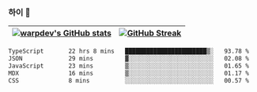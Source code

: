 
### 하이 👋
[![warpdev's GitHub stats](https://github-readme-stats.vercel.app/api?username=warpdev&show_icons=true&theme=vue-dark)](#) |[![GitHub Streak](https://github-readme-streak-stats.herokuapp.com/?user=warpdev&theme=dark)](#)
--- | --- |
<!--START_SECTION:waka-->

```txt
TypeScript       22 hrs 8 mins   ███████████████████████▒░   93.78 %
JSON             29 mins         ▓░░░░░░░░░░░░░░░░░░░░░░░░   02.08 %
JavaScript       23 mins         ▒░░░░░░░░░░░░░░░░░░░░░░░░   01.65 %
MDX              16 mins         ▒░░░░░░░░░░░░░░░░░░░░░░░░   01.17 %
CSS              8 mins          ░░░░░░░░░░░░░░░░░░░░░░░░░   00.57 %
```

<!--END_SECTION:waka-->

<!--
**warpdev/warpdev** is a ✨ _special_ ✨ repository because its `README.md` (this file) appears on your GitHub profile.

Here are some ideas to get you started:

- 🔭 I’m currently working on ...
- 🌱 I’m currently learning ...
- 👯 I’m looking to collaborate on ...
- 🤔 I’m looking for help with ...
- 💬 Ask me about ...
- 📫 How to reach me: ...
- 😄 Pronouns: ...
- ⚡ Fun fact: ...
-->
